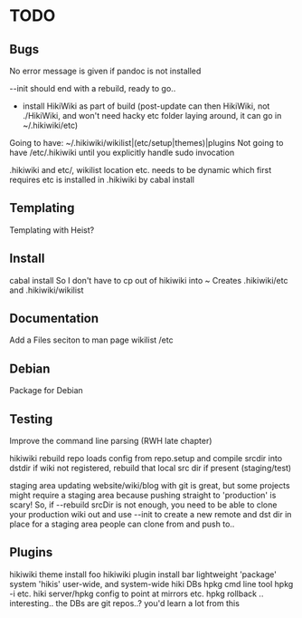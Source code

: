 # TODO

## Bugs

No error message is given if pandoc is not installed

--init should end with a rebuild, ready to go..
- install HikiWiki as part of build
  (post-update can then HikiWiki, not ./HikiWiki, and
   won't need hacky etc folder laying around, it can go in ~/.hikiwiki/etc)

Going to have:
  ~/.hikiwiki/wikilist|(etc/setup|themes)|plugins
Not going to have /etc/.hikiwiki until you explicitly handle sudo invocation

.hikiwiki and etc/, wikilist location etc. needs to be dynamic
    which first requires etc is installed in .hikiwiki by cabal install

## Templating

Templating with Heist?


## Install

cabal install
    So I don't have to cp out of hikiwiki into ~
    Creates .hikiwiki/etc and .hikiwiki/wikilist


## Documentation

Add a Files seciton to man page
  wikilist
  /etc


## Debian

Package for Debian


## Testing

Improve the command line parsing (RWH late chapter)

hikiwiki rebuild repo
  loads config from repo.setup and compile srcdir into dstdir
  if wiki not registered, rebuild that local src dir if present (staging/test)

staging area
  updating website/wiki/blog with git is great, but some projects might
    require a staging area because pushing straight to 'production' is scary!
  So, if --rebuild srcDir is not enough, you need to be able to clone your
    production wiki out and use --init to create a new remote and dst dir in
    place for a staging area people can clone from and push to..



## Plugins

hikiwiki theme install foo
hikiwiki plugin install bar
  lightweight 'package' system
    'hikis'
    user-wide, and system-wide hiki DBs
    hpkg cmd line tool hpkg -i etc.
    hiki server/hpkg config to point at mirrors etc.
    hpkg rollback .. interesting.. the DBs are git repos..?
    you'd learn a lot from this










